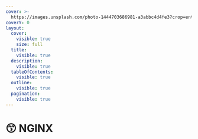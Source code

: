 ```yaml
---
cover: >-
  https://images.unsplash.com/photo-1444703686981-a3abbc4d4fe3?crop=entropy&cs=srgb&fm=jpg&ixid=M3wxOTcwMjR8MHwxfHNlYXJjaHw1fHx3ZWJ8ZW58MHx8fHwxNjg5NTIzNjkwfDA&ixlib=rb-4.0.3&q=85
coverY: 0
layout:
  cover:
    visible: true
    size: full
  title:
    visible: true
  description:
    visible: true
  tableOfContents:
    visible: true
  outline:
    visible: true
  pagination:
    visible: true
---
```


# 😙 NGINX

